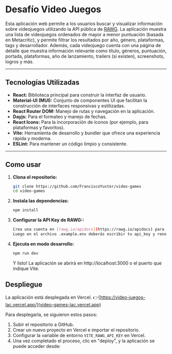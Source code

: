 # Desafío Video Juegos

Esta aplicación web permite a los usuarios buscar y visualizar información sobre videojuegos utilizando la API pública de [RAWG](https://rawg.io/apidocs). La aplicación muestra una lista de videojuegos ordenados de mayor a menor puntuación (basada en Metacritic), y permite filtrar los resultados por año, género, plataformas, tags y desarrollador. Además, cada videojuego cuenta con una página de detalle que muestra información relevante como título, géneros, puntuación, portada, plataformas, año de lanzamiento, trailers (si existen), screenshots, logros y más.

---

## Tecnologías Utilizadas

- **React:** Biblioteca principal para construir la interfaz de usuario.
- **Material-UI (MUI):** Conjunto de componentes UI que facilitan la construcción de interfaces responsivas y estilizadas.
- **React Router DOM:** Manejo de rutas y navegación en la aplicación.
- **Dayjs:** Para el formateo y manejo de fechas.
- **React Icons:** Para la incorporación de íconos (por ejemplo, para plataformas y favoritos).
- **Vite:** Herramienta de desarrollo y bundler que ofrece una experiencia rápida y moderna.
- **ESLint:** Para mantener un código limpio y consistente.

---

## Como usar

1. **Clona el repositorio:**

   ```bash
   git clone https://github.com/FranciscoYuster/video-games
   cd video-games
   ```
2. **Instala las dependencias:**

   ```bash
   npm install
   ```

3. **Configurar la API Key de RAWG::**

   ```bash
   Crea una cuenta en [rawg.io/apidocs](https://rawg.io/apidocs) para obtener la key de tu api. 
   Luego en el archivo .example.env deberás escribir tu api_key y renombrar el archivo a .env
   ```

4. **Ejecuta en modo desarrollo:**

   ```bash
   npm run dev
   ```

   Y listo! La aplicación se abrirá en http://localhost:3000 o el puerto que indique Vite.

## Despliegue

La aplicación está desplegada en Vercel. 👉[https://video-juegos-lac.vercel.app/](video-games-lac.vercel.app)

Para desplegarla, se siguieron estos pasos:

1. Subir el repositorio a GitHub.
2. Crear un nuevo proyecto en Vercel e importar el repositorio.
3. Configurar la variable de entorno `VITE_RAWG_API_KEY` en Vercel.
4. Una vez completado el proceso, clic en "deploy", y la aplicación se puede acceder desde:

